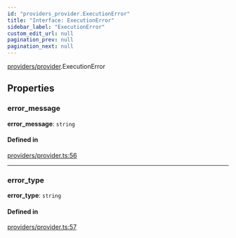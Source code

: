 ```yaml
---
id: "providers_provider.ExecutionError"
title: "Interface: ExecutionError"
sidebar_label: "ExecutionError"
custom_edit_url: null
pagination_prev: null
pagination_next: null
---
```


[providers/provider](../modules/providers_provider.md).ExecutionError

## Properties

### error\_message

 **error\_message**: `string`

#### Defined in

[providers/provider.ts:56](https://github.com/maxhr/near--near-api-js/blob/87bf3c7e/packages/near-api-js/src/providers/provider.ts#L56)

___

### error\_type

 **error\_type**: `string`

#### Defined in

[providers/provider.ts:57](https://github.com/maxhr/near--near-api-js/blob/87bf3c7e/packages/near-api-js/src/providers/provider.ts#L57)
